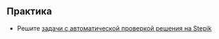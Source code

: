 ## Практика

- Решите [задачи с автоматической проверкой решения на Stepik](https://stepik.org/lesson/41457/step/1)
